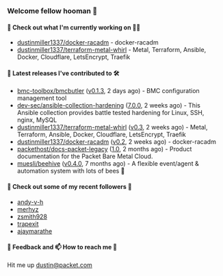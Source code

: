 ### Welcome fellow hooman 👋

#### 🌱 Check out what I'm currently working on 👤🤖

- [dustinmiller1337/docker-racadm](https://github.com/dustinmiller1337/docker-racadm) - docker-racadm
- [dustinmiller1337/terraform-metal-whirl](https://github.com/dustinmiller1337/terraform-metal-whirl) - Metal, Terraform, Ansible, Docker, Cloudflare, LetsEncrypt, Traefik

#### 🔭 Latest releases I've contributed to 🛠️

- [bmc-toolbox/bmcbutler](https://github.com/bmc-toolbox/bmcbutler) ([v0.1.3](https://github.com/bmc-toolbox/bmcbutler/releases/tag/v0.1.3), 2 days ago) - BMC configuration management tool
- [dev-sec/ansible-collection-hardening](https://github.com/dev-sec/ansible-collection-hardening) ([7.0.0](https://github.com/dev-sec/ansible-collection-hardening/releases/tag/7.0.0), 2 weeks ago) - This Ansible collection provides battle tested hardening for Linux, SSH, nginx, MySQL
- [dustinmiller1337/terraform-metal-whirl](https://github.com/dustinmiller1337/terraform-metal-whirl) ([v0.3](https://github.com/dustinmiller1337/terraform-metal-whirl/releases/tag/v0.3), 2 weeks ago) - Metal, Terraform, Ansible, Docker, Cloudflare, LetsEncrypt, Traefik
- [dustinmiller1337/docker-racadm](https://github.com/dustinmiller1337/docker-racadm) ([v0.2](https://github.com/dustinmiller1337/docker-racadm/releases/tag/v0.2), 2 weeks ago) - docker-racadm
- [packethost/docs-packet-legacy](https://github.com/packethost/docs-packet-legacy) ([1.0](https://github.com/packethost/docs-packet-legacy/releases/tag/1.0), 2 months ago) - Product documentation for the Packet Bare Metal Cloud.
- [muesli/beehive](https://github.com/muesli/beehive) ([v0.4.0](https://github.com/muesli/beehive/releases/tag/v0.4.0), 7 months ago) - A flexible event/agent &amp; automation system with lots of bees 🐝

#### 👯 Check out some of my recent followers 🥳

- [andy-v-h](https://github.com/andy-v-h)
- [merhyz](https://github.com/merhyz)
- [zsmith928](https://github.com/zsmith928)
- [trapexit](https://github.com/trapexit)
- [ajaymarathe](https://github.com/ajaymarathe)

#### 💬 Feedback and 📫 How to reach me 🎉

Hit me up <dustin@packet.com>
